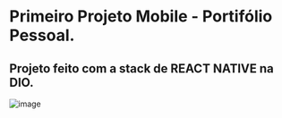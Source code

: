 # Primeiro Projeto Mobile - Portifólio Pessoal.
## Projeto feito com a stack de REACT NATIVE na DIO.

![image](https://prnt.sc/ax3Zl2xe0Dyu)
